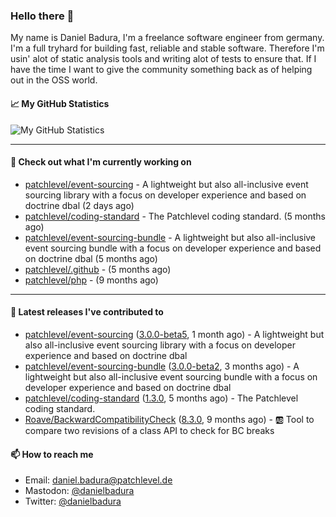 ### Hello there 👋

My name is Daniel Badura, I'm a freelance software engineer from germany. I'm a full tryhard for building fast, reliable and stable software. 
Therefore I'm usin' alot of static analysis tools and writing alot of tests to ensure that. If I have the time I want to give the community something back as of helping out in the OSS world.

#### 📈 My GitHub Statistics

![My GitHub Statistics](https://github-readme-stats.vercel.app/api?username=DanielBadura&show_icons=true&count_private=true&hide_title=true)

---

#### 👷 Check out what I'm currently working on

- [patchlevel/event-sourcing](https://github.com/patchlevel/event-sourcing) - A lightweight but also all-inclusive event sourcing library with a focus on developer experience and based on doctrine dbal (2 days ago)
- [patchlevel/coding-standard](https://github.com/patchlevel/coding-standard) - The Patchlevel coding standard. (5 months ago)
- [patchlevel/event-sourcing-bundle](https://github.com/patchlevel/event-sourcing-bundle) - A lightweight but also all-inclusive event sourcing bundle with a focus on developer experience and based on doctrine dbal (5 months ago)
- [patchlevel/.github](https://github.com/patchlevel/.github) -  (5 months ago)
- [patchlevel/php](https://github.com/patchlevel/php) -  (9 months ago)

---

#### 🔭 Latest releases I've contributed to

- [patchlevel/event-sourcing](https://github.com/patchlevel/event-sourcing) ([3.0.0-beta5](https://github.com/patchlevel/event-sourcing/releases/tag/3.0.0-beta5), 1 month ago) - A lightweight but also all-inclusive event sourcing library with a focus on developer experience and based on doctrine dbal
- [patchlevel/event-sourcing-bundle](https://github.com/patchlevel/event-sourcing-bundle) ([3.0.0-beta2](https://github.com/patchlevel/event-sourcing-bundle/releases/tag/3.0.0-beta2), 3 months ago) - A lightweight but also all-inclusive event sourcing bundle with a focus on developer experience and based on doctrine dbal
- [patchlevel/coding-standard](https://github.com/patchlevel/coding-standard) ([1.3.0](https://github.com/patchlevel/coding-standard/releases/tag/1.3.0), 5 months ago) - The Patchlevel coding standard.
- [Roave/BackwardCompatibilityCheck](https://github.com/Roave/BackwardCompatibilityCheck) ([8.3.0](https://github.com/Roave/BackwardCompatibilityCheck/releases/tag/8.3.0), 9 months ago) - :ab: Tool to compare two revisions of a class API to check for BC breaks

#### 📫 How to reach me

- Email: [daniel.badura@patchlevel.de](mailto:daniel.badura@patchlevel.de)
- Mastodon: <a rel="me" href="https://phpc.social/@danielbadura">@danielbadura</a>
- Twitter: [@danielbadura](https://twitter.com/danielbadura)
